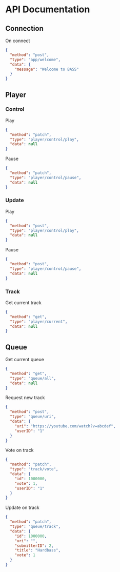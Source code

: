 # API Documentation

## Connection
On connect
```json
{
  "method": "post",
  "type": "app/welcome",
  "data": {
    "message": "Welcome to BASS"
  }
}
```


## Player

### Control
Play
```json
{
  "method": "patch",
  "type": "player/control/play",
  "data": null
}
```

Pause
```json
{
  "method": "patch",
  "type": "player/control/pause",
  "data": null
}
```

### Update
Play
```json
{
  "method": "post",
  "type": "player/control/play",
  "data": null
}
```

Pause
```json
{
  "method": "post",
  "type": "player/control/pause",
  "data": null
}
```

### Track
Get current track
```json
{
  "method": "get",
  "type": "player/current",
  "data": null
}
```

## Queue
Get current queue
```json
{
  "method": "get",
  "type": "queue/all",
  "data": null
}
```

Request new track
```json
{
  "method": "post",
  "type": "queue/uri",
  "data": {
    "uri": "https://youtube.com/watch?v=abcdef",
    "userID": "1"
  }
}
```

Vote on track
```json
{
  "method": "patch",
  "type": "track/vote",
  "data": {
    "id": 1000000,
    "vote": 1,
    "userID": "1"
  }
}
```

Update on track
```json
{
  "method": "patch",
  "type": "queue/track",
  "data": {
    "id": 1000000,
    "uri": "",
    "submitterID": 2,
    "title": "Hardbass",
    "vote": 1
  }
}
```
